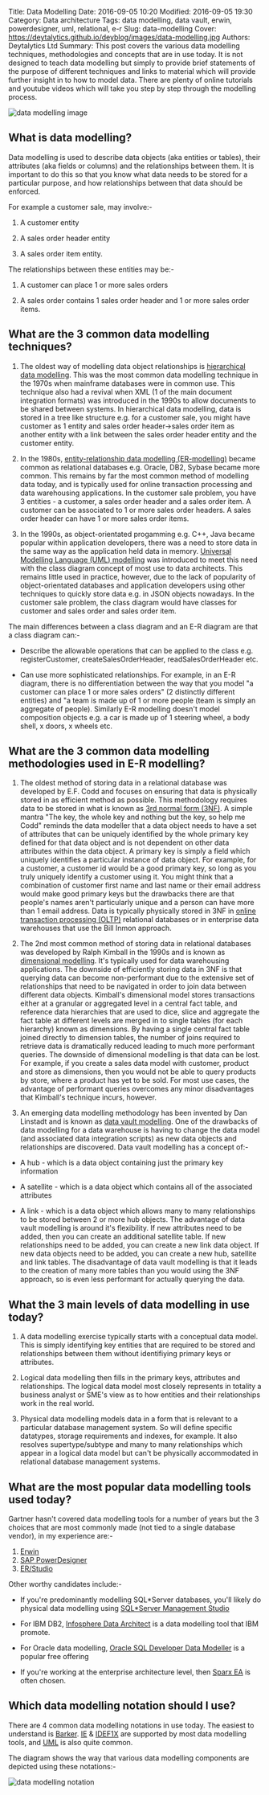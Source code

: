 Title: Data Modelling
Date: 2016-09-05 10:20
Modified: 2016-09-05 19:30
Category: Data architecture
Tags: data modelling, data vault, erwin, powerdesigner, uml, relational, e-r
Slug: data-modelling
Cover: https://deytalytics.github.io/deyblog/images/data-modelling.jpg
Authors: Deytalytics Ltd
Summary: This post covers the various data modelling techniques, methodologies and concepts that are in use today. It is not designed to teach data modelling but simply to provide brief statements of the purpose of different techniques and links to material which will provide further insight in to how to model data. There are plenty of online tutorials and youtube videos which will take you step by step through the modelling process.

![data modelling image](https://deytalytics.github.io/deyblog/images/data-modelling.jpg)
## What is data modelling?
Data modelling is used to describe data objects (aka entities or tables), their attributes (aka fields or columns) and the relationships between them. It is important to do this so that you know what data needs to be stored for a particular purpose, and how relationships between that data should be enforced.

For example a customer sale, may involve:-

1. A customer entity

2. A sales order header entity

3. A sales order item entity.

The relationships between these entities may be:-

1. A customer can place 1 or more sales orders

2. A sales order contains 1 sales order header and 1 or more sales order items.

## What are the 3 common data modelling techniques?
1. The oldest way of modelling data object relationships is [hierarchical data modelling](https://en.wikipedia.org/wiki/Hierarchical_database_model). 
This was the most common data modelling technique in the 1970s when mainframe databases 
were in common use. This technique also had a revival when XML (1 of the main document integration formats) was introduced in the 1990s to allow documents to be shared between systems. In hierarchical data modelling, data is stored in a tree like structure e.g. for a customer sale, you might have customer as 1 entity and sales order header->sales order item as another entity with a link between the sales order header entity and the customer entity. 

2. In the 1980s, [entity-relationship data modelling (ER-modelling)](https://en.wikipedia.org/wiki/Entity%E2%80%93relationship_model) became common as relational databases e.g. Oracle, DB2, Sybase became more common. This remains by far the most common method of modelling data today, and is typically used for online transaction processing and data warehousing applications. In the customer sale problem, you have 3 entities - a customer, a sales order header and a sales order item. A customer can be associated to 1 or more sales order headers. A sales order header can have 1 or more sales order items.

3. In the 1990s, as object-orientated progamming e.g. C++, Java became popular within 
application developers, there was a need to store data in the same way as the application 
held data in memory. [Universal Modelling Language (UML) modelling](https://en.wikipedia.org/wiki/Unified_Modeling_Language) was introduced to meet this need with the class diagram concept of most use to data architects. This remains little used in practice, however, due to the lack of popularity of object-orientated databases and application developers using other techniques to quickly store data e.g. in JSON objects nowadays. In the customer sale problem, the class diagram would have classes for customer and sales order and sales order item.

The main differences between a class diagram and an E-R diagram are that a class diagram can:-

* Describe the allowable operations that can be applied to the class e.g. registerCustomer, createSalesOrderHeader, readSalesOrderHeader etc.
 
* Can use more sophisticated relationships. For example, in an E-R diagram, there is no differentiation between the way that you model "a customer can place 1 or more sales orders" (2 distinctly different entities) and "a team is made up of 1 or more people (team is simply an aggregate of people). Similarly E-R modelling doesn't  model composition objects e.g. a car is made up of 1 steering wheel, a body shell, x doors, x wheels etc. 
 

## What are the 3 common data modelling methodologies used in E-R modelling?
1. The oldest method of storing data in a relational database was developed by E.F. Codd 
and focuses on ensuring that data is physically stored in as efficient method as possible. 
This methodology requires data to be stored in what is known as [3rd normal form (3NF)](https://en.wikipedia.org/wiki/Third_normal_form). 
A simple mantra "The key, the whole key and nothing but the key, so help me Codd" reminds 
the data modeller that a data object needs to have a set of attributes that can be uniquely 
identified by the whole primary key defined for that data object and is not dependent on 
other data attributes within the data object. A primary key is simply a field which 
uniquely identifies a particular instance of data object. For example, for a customer, 
a customer id would be a good primary key, so long as you truly uniquely identify a 
customer using it. You might think that a combination of customer first name and last name 
or their email address would make good primary keys but the drawbacks there are that 
people's names aren't particularly unique and a person can have more than 1 email address. 
Data is typically physically stored in 3NF in 
[online transaction processing (OLTP)](https://en.wikipedia.org/wiki/Online_transaction_processing) relational databases or in enterprise data warehouses that use the Bill Inmon approach.

2. The 2nd most common method of storing data in relational databases was developed by 
Ralph Kimball in the 1990s and is known as [dimensional modelling](https://en.wikipedia.org/wiki/Dimensional_modeling). It's typically used for 
data warehousing applications. The downside of efficiently storing data in 3NF is that 
querying data can become non-performant due to the extensive set of relationships that 
need to be navigated in order to join data between different data objects. 
Kimball's dimensional model stores transactions either at a granular or aggregated level 
in a central fact table, and reference data hierarchies that are used to dice, slice and 
aggregate the fact table at different levels are merged in to single tables (for each 
hierarchy) known as dimensions. By having a single central fact table joined directly to 
dimension tables, the number of joins required to retrieve data is dramatically reduced 
leading to much more performant queries. The downside of dimensional modelling is that 
data can be lost. For example, if you create a sales data model with customer, product 
and store as dimensions, then you would not be able to query products by store, 
where a product has yet to be sold. For most use cases, the advantage of performant 
queries overcomes any minor disadvantages that Kimball's technique incurs, however. 

3. An emerging data modelling methodology has been invented by Dan Linstadt and is known as [data vault modelling](https://en.wikipedia.org/wiki/Data_vault_modeling). 
One of the drawbacks of data modelling for a data warehouse is having to change the data model (and associated data integration scripts) as new data objects and relationships are discovered. Data vault modelling has a concept of:-

* A hub - which is a data object containing just the primary key information

* A satellite - which is a data object which contains all of the associated attributes

* A link - which is a data object which allows many to many relationships to be stored between 2 or more hub objects.
The advantage of data vault modelling is around it's flexibility. If new attributes need to be added, then you can create an additional satellite table. If new relationships need to be added, you can create a new link data object. If new data objects need to be added, you can create a new hub, satellite and link tables. The disadvantage of data vault modelling is that it leads to the creation of many more tables than you would using the 3NF approach, so is even less performant for actually querying the data. 

## What the 3 main levels of data modelling in use today?
1. A data modelling exercise typically starts with a conceptual data model. This is simply identifying key entities that are required to be stored and relationships between them without identifiying primary keys or attributes. 

2. Logical data modelling then fills in the primary keys, attributes and relationships. The logical data model most closely represents in totality a business analyst or SME's view as to how entities and their relationships work in the real world. 

3. Physical data modelling models data in a form that is relevant to a particular database management system. So will define specific datatypes, storage requirements and indexes, for example. It also resolves supertype/subtype and many to many relationships which appear in a logical data model but can't be physically accommodated in relational database management systems.

## What are the most popular data modelling tools used today?
Gartner hasn't covered data modelling tools for a number of years but the 3 choices that are most commonly made (not tied to a single database vendor), in my experience are:-

1. [Erwin](http://erwin.com/)
2. [SAP PowerDesigner](http://go.sap.com/uk/product/data-mgmt/powerdesigner-data-modeling-tools.html)
3. [ER/Studio](https://www.idera.com/er-studio-data-architect-software?utm_source=google&utm_medium=cpc&utm_campaign=emberstudio&utm_content=brand&gclid=cj0keqjwr7s-brd96_uw9jk8unabeiqaujbffams4poe6mowozdx0dvu9brjbmr69xi9odxyxyma-poaar2g8p8haq)

Other worthy candidates include:-

* If you're predominantly modelling SQL*Server databases, you'll likely do physical 
data modelling using [SQL*Server Management Studio](https://msdn.microsoft.com/en-us/library/ms188251.aspx) 

* For IBM DB2, [Infosphere Data Architect](http://www-03.ibm.com/software/products/en/ibminfodataarch) is a data modelling tool that IBM promote.

* For Oracle data modelling, [Oracle SQL Developer Data Modeller](http://www.oracle.com/technetwork/developer-tools/datamodeler/overview/index.html) is a popular free offering

* If you're working at the enterprise architecture level, then [Sparx EA](http://www.sparxsystems.com/products/ea/) is often chosen.

## Which data modelling notation should I use?
There are 4 common data modelling notations in use today. The easiest to understand is 
[Barker](https://en.wikipedia.org/wiki/Barker%27s_notation). 
[IE](https://www.eastcoastoracle.org/PDF_files/2011/Presentations/LurtonDatamodeling.pdf) 
& [IDEF1X](https://en.wikipedia.org/wiki/IDEF1X) are supported by most data modelling tools,
 and [UML](http://www.uml-diagrams.org/class-reference.html) is also quite common. 
 
 The diagram shows the way that various data modelling components are depicted using these notations:-

![data modelling notation](https://deytalytics.github.io/deyblog/images/data-modelling-notation.jpg)

